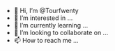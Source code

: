 - 👋 Hi, I’m @Tourfwenty
- 👀 I’m interested in ...
- 🌱 I’m currently learning ...
- 💞️ I’m looking to collaborate on ...
- 📫 How to reach me ...

<!---5d60956a2052e23de7902891ec73770ce952959b
Tourfwenty/Tourfwenty is a ✨ special ✨ repository because its `README.md` (this file) appears on your GitHub profile.
You can click the Preview link to take a look at your changes.
--->
